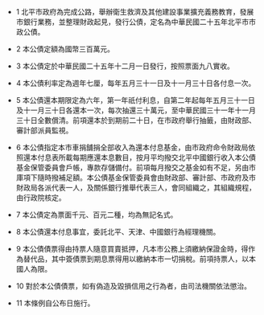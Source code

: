 * 1 北平市政府為完成公路，舉辦衛生救濟及其他建設事業擴充義務教育，發展市銀行業務，並整理財政起見，發行公債，定名為中華民國二十五年北平市市政公債。

* 2 本公債定額為國幣三百萬元。

* 3 本公債定於中華民國二十五年十二月一日發行，按照票面九八實收。

* 4 本公債利率定為週年七厘，每年五月三十一日及十一月三十日各付息一次。

* 5 本公債還本期限定為六年，第一年祇付利息，自第二年起每年五月三十一日及十一月三十日各還本一次，每次抽還三十萬元，至中華民國三十一年十一月三十日全數償清。前項還本於到期前二十日，在市政府舉行抽籤，由財政部、審計部派員監視。

* 6 本公債指定本市車捐舖捐全部收入為還本付息基金，由市政府命令財政局依照還本付息表所載每期應還本息數目，按月平均撥交北平中國銀行收入本公債基金保管委員會戶帳，專款存儲備付。前項每月撥交之基金如有不足，另由市庫項下隨時撥補足額。本公債基金保管委員會由財政部、審計部、市政府及市財政局各派代表一人，及關係銀行推舉代表三人，會同組織之，其組織規程，由行政院核定。

* 7 本公債定為票面千元、百元二種，均為無記名式。

* 8 本公債還本付息事宜，委託北平、天津、中國銀行為經理機關。

* 9 本公債債票得由持票人隨意買賣抵押，凡本市公務上須繳納保證金時，得作為替代品，其中簽債票到期息票得用以繳納本市一切捐稅。前項持票人，以本國人為限。

* 10 對於本公債債票，如有偽造及毀損信用之行為者，由司法機關依法懲治。

* 11 本條例自公布日施行。


